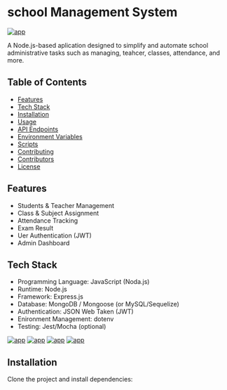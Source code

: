 # school Management System
[![app](https://img.shields.io/badge/School_management_system-Adminstrator-green)](https://getbootstrap.com/)

A Node.js-based aplication designed to simplify and automate school administrative tasks such as managing, teahcer, classes, attendance, and more.

## Table of Contents
- [Features](https://getbootstrap.com/)
- [Tech Stack](https://getbootstrap.com/)
- [Installation](https://getbootstrap.com/)
- [Usage](https://getbootstrap.com/)
- [API Endpoints](https://getbootstrap.com/)
- [Environment Variables](https://getbootstrap.com/)
- [Scripts](https://getbootstrap.com/)
- [Contributing](https://getbootstrap.com/)
- [Contributors](https://getbootstrap.com/)
- [License](https://getbootstrap.com/)

## Features

- Students & Teacher Management
- Class & Subject Assignment 
- Attendance Tracking 
- Exam Result 
- Uer Authentication (JWT)
- Admin Dashboard

## Tech Stack

- Programming Language: JavaScript (Noda.js)
- Runtime: Node.js
- Framework: Express.js
- Database: MongoDB / Mongoose (or MySQL/Sequelize)
- Authentication: JSON Web Taken (JWT)
- Enironment Management: dotenv
- Testing: Jest/Mocha (optional)

[![app](https://img.shields.io/badge/Node.js-18.x-green)](https://getbootstrap.com/) [![app](https://img.shields.io/badge/Express.js-Framework-blue)](https://getbootstrap.com/) [![app](https://img.shields.io/badge/MongoDB-Database-green)](https://getbootstrap.com/)  [![app](https://img.shields.io/badge/license-MIT-blue)](https://getbootstrap.com/) 

## Installation

Clone the project and install dependencies: